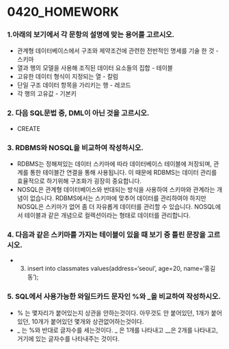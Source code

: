 # 0420_HOMEWORK

###  1.아래의 보기에서 각 문항의 설명에 맞는 용어를 고르시오.

-  관계형 데이터베이스에서 구조와 제약조건에 관련한 전반적인 명세를 기술 한 것  - 스키마
- 열과 행의 모델을 사용해 조직된 데이터 요소들의 집합  - 테이블
- 고유한 데이터 형식이 지정되는 열  - 칼럼
- 단일 구조 데이터 항목을 가리키는 행  - 레코드
- 각 행의 고유값 - 기본키



### 2. 다음 SQL문법 중, DML이 아닌 것을 고르시오.

- CREATE



### 3.  RDBMS와 NOSQL을 비교하여 작성하시오.

- RDBMS는 정해져있는 데이터 스키마에 따라 데이터베이스 테이블에 저장되며, 관계를 통한 테이블간 연결을 통해 사용됩니다. 이 때문에 RDBMS는 데이터 관리를 효율적으로 하기위해 구조화가 굉장히 중요합니다.
- NOSQL은 관계형 데이터베이스와 반대되는 방식을 사용하여 스키마와 관계라는 개념이 없습니다. RDBMS에서는 스키마에 맞추어 데이터를 관리하여야 하지만 NOSQL은 스키마가 없어 좀 더 자유롭게 데이터를 관리할 수 있습니다. NOSQL에서 테이블과 같은 개념으로 컬렉션이라는 형태로 데이터를 관리합니다.

### 4. 다음과 같은 스키마를 가지는 테이블이 있을 때 보기 중 틀린 문장을 고르시오.

- 3.  insert into classmates values(address=‘seoul’, age=20, name=‘홍길동’); 



### 5.  SQL에서 사용가능한 와일드카드 문자인 %와 _을 비교하여 작성하시오.

- % 는 몇자리가 붙어있는지 상관을 안하는것이다. 아무것도 안 붙어있던, 1개가 붙어있던, 10개가 붙어있던 몇개와 상관없어하는것이다.
- _ 는 %와 반대로 글자수를 세는것이다. _ 은 1개를 나타내고 __은 2개를 나타내고, 거기에 있는 글자수를 나타내주는 것이다.